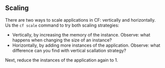 Scaling
-------

There are two ways to scale applications in CF: vertically and horizontally. Us the `cf scale` command to try both scaling strategies:
* Vertically, by increasing the memory of the instance. Observe: what happens when changing the size of an instance?
* Horizontally, by adding more instances of the application. Observe: what difference can you find with vertical scallation strategy?

Next, reduce the instances of the application again to 1.
